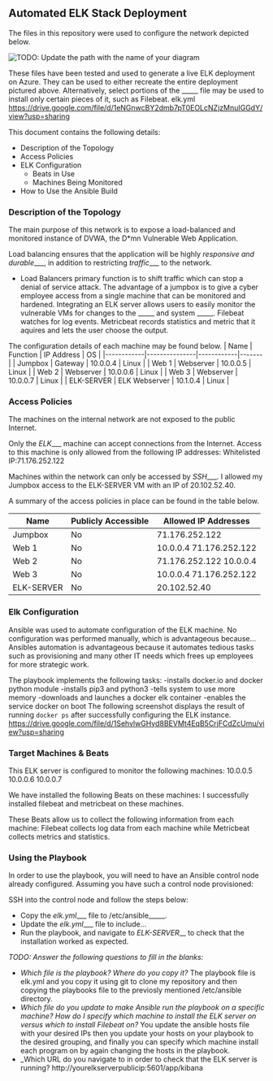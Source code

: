 ## Automated ELK Stack Deployment

The files in this repository were used to configure the network depicted below.

![TODO: Update the path with the name of your diagram](Images/diagram_filename.png)

These files have been tested and used to generate a live ELK deployment on Azure. They can be used to either recreate the entire deployment pictured above. Alternatively, select portions of the _____ file may be used to install only certain pieces of it, such as Filebeat.
  elk.yml
  https://drive.google.com/file/d/1eNGnwcBY2dmb7pT0EOLcNZjzMnuIGGdY/view?usp=sharing

This document contains the following details:
- Description of the Topology
- Access Policies
- ELK Configuration
  - Beats in Use
  - Machines Being Monitored
- How to Use the Ansible Build


### Description of the Topology

The main purpose of this network is to expose a load-balanced and monitored instance of DVWA, the D*mn Vulnerable Web Application.

Load balancing ensures that the application will be highly _responsive and durable____, in addition to restricting _traffic____ to the network.
- Load Balancers primary function is to shift traffic which can stop a denial of service attack. The advantage of a jumpbox is to give a cyber employee access from a single machine that can be monitored and hardened.
Integrating an ELK server allows users to easily monitor the vulnerable VMs for changes to the _____ and system _____.
Filebeat watches for log events.
Metricbeat records statistics and metric that it aquires and lets the user choose the output.

The configuration details of each machine may be found below.
| Name       | Function      | IP Address | OS    |
|------------|---------------|------------|-------|
| Jumpbox    | Gateway       | 10.0.0.4   | Linux |
| Web 1      | Webserver     | 10.0.0.5   | Linux |
| Web 2      | Webserver     | 10.0.0.6   | Linux |
| Web 3      | Webserver     | 10.0.0.7   | Linux |
| ELK-SERVER | ELK Webserver | 10.1.0.4   | Linux |

### Access Policies

The machines on the internal network are not exposed to the public Internet. 

Only the _ELK____ machine can accept connections from the Internet. Access to this machine is only allowed from the following IP addresses:
Whitelisted IP:71.176.252.122

Machines within the network can only be accessed by _SSH____.
I allowed my Jumpbox access to the ELK-SERVER VM with an IP of 20.102.52.40.

A summary of the access policies in place can be found in the table below.

| Name       | Publicly Accessible | Allowed IP Addresses    |
|------------|---------------------|-------------------------|
| Jumpbox    | No                  | 71.176.252.122          |
| Web 1      | No                  | 10.0.0.4 71.176.252.122 |
| Web 2      | No                  | 71.176.252.122 10.0.0.4 |
| Web 3      | No                  | 10.0.0.4 71.176.252.122 |
| ELK-SERVER | No                  | 20.102.52.40            |
### Elk Configuration

Ansible was used to automate configuration of the ELK machine. No configuration was performed manually, which is advantageous because...
Ansibles automation is advantageous because it automates tedious tasks such as provisioning and many other IT needs which frees up employees for more strategic work.

The playbook implements the following tasks:
-installs docker.io and docker python module
-installs pip3 and python3
-tells system to use more memory 
-downloads and launches a docker elk container 
-enables the service docker on boot 
The following screenshot displays the result of running `docker ps` after successfully configuring the ELK instance.
https://drive.google.com/file/d/1SehvlwGHyd8BEVMt4EqB5CrjFCdZcUmu/view?usp=sharing

### Target Machines & Beats
This ELK server is configured to monitor the following machines:
10.0.0.5
10.0.0.6
10.0.0.7


We have installed the following Beats on these machines:
I successfully installed filebeat and metricbeat on these machines.

These Beats allow us to collect the following information from each machine:
Filebeat collects log data from each machine while Metricbeat collects metrics and statistics.  
### Using the Playbook
In order to use the playbook, you will need to have an Ansible control node already configured. Assuming you have such a control node provisioned: 

SSH into the control node and follow the steps below:
- Copy the _elk.yml____ file to /etc/ansible_____.
- Update the _elk.yml____ file to include...
- Run the playbook, and navigate to _ELK-SERVER___ to check that the installation worked as expected.

_TODO: Answer the following questions to fill in the blanks:_
- _Which file is the playbook? Where do you copy it?_
The playbook file is elk.yml and you copy it using git to clone my repository and then copying the playbooks file to the previosly mentioned /etc/ansible directory.
- _Which file do you update to make Ansible run the playbook on a specific machine? How do I specify which machine to install the ELK server on versus which to install Filebeat on?_
You update the ansible hosts file with your desired IPs then you update your hosts on your playbook to the desired grouping, and finally you can specify which machine install each program on by again changing the hosts in the playbook.
- _Which URL do you navigate to in order to check that the ELK server is running?
http://yourelkserverpublicip:5601/app/kibana

